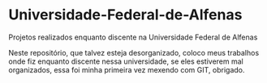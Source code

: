 # Universidade-Federal-de-Alfenas
Projetos realizados enquanto discente na Universidade Federal de Alfenas

Neste repositório, que talvez esteja desorganizado, coloco meus trabalhos onde fiz enquanto discente nessa universidade, se eles estiverem mal organizados, essa foi minha primeira vez mexendo com GIT, obrigado.
